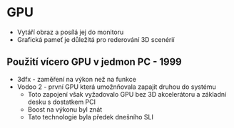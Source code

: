 # GPU
* Vytáří obraz a posílá jej do monitoru
* Grafická pameť je důležitá pro rederování 3D scenérií

## Použití vícero GPU v jedmon PC - 1999
* 3dfx - zaměření na výkon než na funkce
* Vodoo 2 - první GPU která umožnňovala zapajit druhou do systému
  * Toto zapojení však vyžadovalo GPU bez 3D akcelerátoru a základní desku s dostatkem PCI
  * Boost na výkonu byl znát
  * Tato technologie byla předek dnešního SLI

